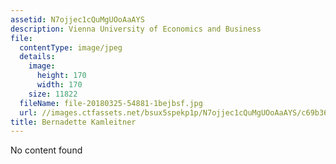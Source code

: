 ```yaml
---
assetid: N7ojjec1cQuMgUOoAaAYS
description: Vienna University of Economics and Business
file:
  contentType: image/jpeg
  details:
    image:
      height: 170
      width: 170
    size: 11822
  fileName: file-20180325-54881-1bejbsf.jpg
  url: //images.ctfassets.net/bsux5spekp1p/N7ojjec1cQuMgUOoAaAYS/c69b36b593ff8c83dbe7538c1d66033e/file-20180325-54881-1bejbsf.jpg
title: Bernadette Kamleitner
---
```

No content found